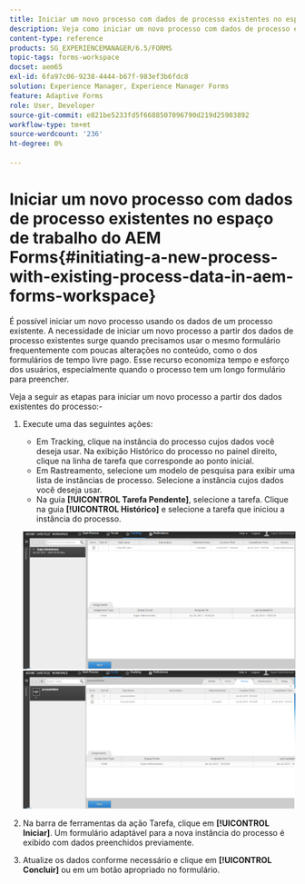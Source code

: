 ```yaml
---
title: Iniciar um novo processo com dados de processo existentes no espaço de trabalho do AEM Forms
description: Veja como iniciar um novo processo com dados de processo existentes no espaço de trabalho do AEM Forms.
content-type: reference
products: SG_EXPERIENCEMANAGER/6.5/FORMS
topic-tags: forms-workspace
docset: aem65
exl-id: 6fa97c06-9238-4444-b67f-983ef3b6fdc8
solution: Experience Manager, Experience Manager Forms
feature: Adaptive Forms
role: User, Developer
source-git-commit: e821be5233fd5f6688507096790d219d25903892
workflow-type: tm+mt
source-wordcount: '236'
ht-degree: 0%

---
```


# Iniciar um novo processo com dados de processo existentes no espaço de trabalho do AEM Forms{#initiating-a-new-process-with-existing-process-data-in-aem-forms-workspace}

É possível iniciar um novo processo usando os dados de um processo existente. A necessidade de iniciar um novo processo a partir dos dados de processo existentes surge quando precisamos usar o mesmo formulário frequentemente com poucas alterações no conteúdo, como o dos formulários de tempo livre pago. Esse recurso economiza tempo e esforço dos usuários, especialmente quando o processo tem um longo formulário para preencher.

Veja a seguir as etapas para iniciar um novo processo a partir dos dados existentes do processo:-

1. Execute uma das seguintes ações:

   * Em Tracking, clique na instância do processo cujos dados você deseja usar. Na exibição Histórico do processo no painel direito, clique na linha de tarefa que corresponde ao ponto inicial.
   * Em Rastreamento, selecione um modelo de pesquisa para exibir uma lista de instâncias de processo. Selecione a instância cujos dados você deseja usar.
   * Na guia **[!UICONTROL Tarefa Pendente]**, selecione a tarefa. Clique na guia **[!UICONTROL Histórico]** e selecione a tarefa que iniciou a instância do processo.

   ![Selecionar a tarefa](assets/start3_new.png) ![Selecionar a tarefa](assets/start1_new.png)

1. Na barra de ferramentas da ação Tarefa, clique em **[!UICONTROL Iniciar]**. Um formulário adaptável para a nova instância do processo é exibido com dados preenchidos previamente.

1. Atualize os dados conforme necessário e clique em **[!UICONTROL Concluir]** ou em um botão apropriado no formulário.
